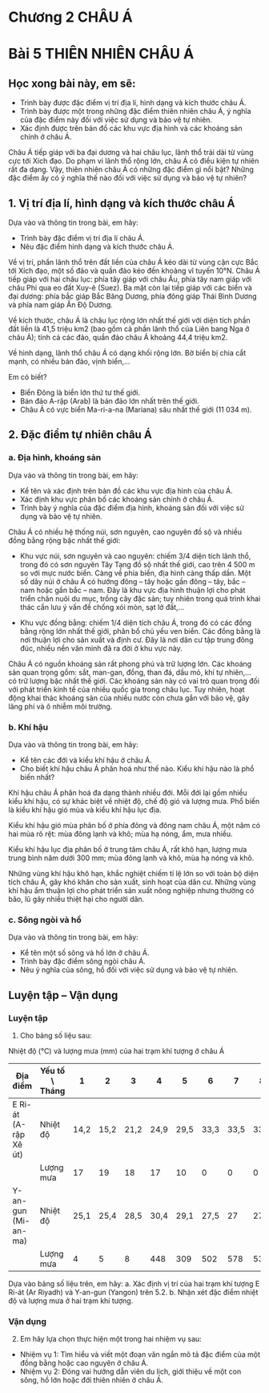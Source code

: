 # Chương 2 CHÂU Á

# Bài 5 THIÊN NHIÊN CHÂU Á

## Học xong bài này, em sẽ:
- Trình bày được đặc điểm vị trí địa lí, hình dạng và kích thước châu Á.
- Trình bày được một trong những đặc điểm thiên nhiên châu Á, ý nghĩa của đặc điểm này đối với việc sử dụng và bảo vệ tự nhiên.
- Xác định được trên bản đồ các khu vực địa hình và các khoáng sản chính ở châu Á.

Châu Á tiếp giáp với ba đại dương và hai châu lục, lãnh thổ trải dài từ vùng cực tới Xích đạo. Do phạm vi lãnh thổ rộng lớn, châu Á có điều kiện tự nhiên rất đa dạng. Vậy, thiên nhiên châu Á có những đặc điểm gì nổi bật? Những đặc điểm ấy có ý nghĩa thế nào đối với việc sử dụng và bảo vệ tự nhiên?

## 1. Vị trí địa lí, hình dạng và kích thước châu Á

Dựa vào và thông tin trong bài, em hãy:
- Trình bày đặc điểm vị trí địa lí châu Á.
- Nêu đặc điểm hình dạng và kích thước châu Á.

Về vị trí, phần lãnh thổ trên đất liền của châu Á kéo dài từ vùng cận cực Bắc tới Xích đạo, một số đảo và quần đảo kéo đến khoảng vĩ tuyến 10°N. Châu Á tiếp giáp với hai châu lục: phía tây giáp với châu Âu, phía tây nam giáp với châu Phi qua eo đất Xuy-ê (Suez). Ba mặt còn lại tiếp giáp với các biển và đại dương: phía bắc giáp Bắc Băng Dương, phía đông giáp Thái Bình Dương và phía nam giáp Ấn Độ Dương.

Về kích thước, châu Á là châu lục rộng lớn nhất thế giới với diện tích phần đất liền là 41,5 triệu km2 (bao gồm cả phần lãnh thổ của Liên bang Nga ở châu Á); tính cả các đảo, quần đảo châu Á khoảng 44,4 triệu km2.

Về hình dạng, lãnh thổ châu Á có dạng khối rộng lớn. Bờ biển bị chia cắt mạnh, có nhiều bán đảo, vịnh biển,...

Em có biết?
- Biển Đông là biển lớn thứ tư thế giới.
- Bán đảo A-rập (Arab) là bán đảo lớn nhất trên thế giới.
- Châu Á có vực biển Ma-ri-a-na (Mariana) sâu nhất thế giới (11 034 m).

## 2. Đặc điểm tự nhiên châu Á

### a. Địa hình, khoáng sản

Dựa vào và thông tin trong bài, em hãy:
- Kể tên và xác định trên bản đồ các khu vực địa hình của châu Á.
- Xác định khu vực phân bố các khoáng sản chính ở châu Á.
- Trình bày ý nghĩa của đặc điểm địa hình, khoáng sản đối với việc sử dụng và bảo vệ tự nhiên.

Châu Á có nhiều hệ thống núi, sơn nguyên, cao nguyên đồ sộ và nhiều đồng bằng rộng bậc nhất thế giới:

- Khu vực núi, sơn nguyên và cao nguyên: chiếm 3/4 diện tích lãnh thổ, trong đó có sơn nguyên Tây Tạng đồ sộ nhất thế giới, cao trên 4 500 m so với mực nước biển. Càng về phía biển, địa hình càng thấp dần. Một số dãy núi ở châu Á có hướng đông – tây hoặc gần đông – tây, bắc – nam hoặc gần bắc – nam. Đây là khu vực địa hình thuận lợi cho phát triển chăn nuôi du mục, trồng cây đặc sản; tuy nhiên trong quá trình khai thác cần lưu ý vấn đề chống xói mòn, sạt lở đất,...

- Khu vực đồng bằng: chiếm 1/4 diện tích châu Á, trong đó có các đồng bằng rộng lớn nhất thế giới, phân bố chủ yếu ven biển. Các đồng bằng là nơi thuận lợi cho sản xuất và định cư. Đây là nơi dân cư tập trung đông đúc, nhiều nền văn minh đã ra đời ở khu vực này.

Châu Á có nguồn khoáng sản rất phong phú và trữ lượng lớn. Các khoáng sản quan trọng gồm: sắt, man-gan, đồng, than đá, dầu mỏ, khí tự nhiên,... có trữ lượng bậc nhất thế giới. Các khoáng sản này có vai trò quan trọng đối với phát triển kinh tế của nhiều quốc gia trong châu lục. Tuy nhiên, hoạt động khai thác khoáng sản của nhiều nước còn chưa gắn với bảo vệ, gây lãng phí và ô nhiễm môi trường.

### b. Khí hậu

Dựa vào và thông tin trong bài, em hãy:
- Kể tên các đới và kiểu khí hậu ở châu Á.
- Cho biết khí hậu châu Á phân hoá như thế nào. Kiểu khí hậu nào là phổ biến nhất?

Khí hậu châu Á phân hoá đa dạng thành nhiều đới. Mỗi đới lại gồm nhiều kiểu khí hậu, có sự khác biệt về nhiệt độ, chế độ gió và lượng mưa. Phổ biến là kiểu khí hậu gió mùa và kiểu khí hậu lục địa.

Kiểu khí hậu gió mùa phân bố ở phía đông và đông nam châu Á, một năm có hai mùa rõ rệt: mùa đông lạnh và khô; mùa hạ nóng, ẩm, mưa nhiều.

Kiểu khí hậu lục địa phân bố ở trung tâm châu Á, rất khô hạn, lượng mưa trung bình năm dưới 300 mm; mùa đông lạnh và khô, mùa hạ nóng và khô.

Những vùng khí hậu khô hạn, khắc nghiệt chiếm tỉ lệ lớn so với toàn bộ diện tích châu Á, gây khó khăn cho sản xuất, sinh hoạt của dân cư. Những vùng khí hậu ẩm thuận lợi cho phát triển sản xuất nông nghiệp nhưng thường có bão, lũ gây nhiều thiệt hại cho người dân.

### c. Sông ngòi và hồ

Dựa vào và thông tin trong bài, em hãy:
- Kể tên một số sông và hồ lớn ở châu Á.
- Trình bày đặc điểm sông ngòi châu Á.
- Nêu ý nghĩa của sông, hồ đối với việc sử dụng và bảo vệ tự nhiên.

## Luyện tập – Vận dụng

### Luyện tập

1. Cho bảng số liệu sau:

Nhiệt độ (°C) và lượng mưa (mm) của hai trạm khí tượng ở châu Á

| Địa điểm | Yếu tố \ Tháng | 1 | 2 | 3 | 4 | 5 | 6 | 7 | 8 | 9 | 10 | 11 | 12 |
|---|---|---|---|---|---|---|---|---|---|---|---|---|---|
| E Ri-át (A-rập Xê út) | Nhiệt độ | 14,2 | 15,2 | 21,2 | 24,9 | 29,5 | 33,3 | 33,5 | 33,5 | 30,7 | 25,9 | 20,5 | 15,5 |
| | Lượng mưa | 17 | 19 | 18 | 17 | 10 | 0 | 0 | 0 | 0 | 0 | 4 | 12 |
| Y-an-gun (Mi-an-ma) | Nhiệt độ | 25,1 | 25,4 | 28,5 | 30,4 | 29,1 | 27,5 | 27 | 27 | 27,3 | 27,9 | 27,2 | 25,4 |
| | Lượng mưa | 4 | 5 | 8 | 448 | 309 | 502 | 578 | 538 | 391 | 190 | 53 | 13 |

Dựa vào bảng số liệu trên, em hãy:
a. Xác định vị trí của hai trạm khí tượng E Ri-át (Ar Riyadh) và Y-an-gun (Yangon) trên 5.2.
b. Nhận xét đặc điểm nhiệt độ và lượng mưa ở hai trạm khí tượng.

### Vận dụng

2. Em hãy lựa chọn thực hiện một trong hai nhiệm vụ sau:
- Nhiệm vụ 1: Tìm hiểu và viết một đoạn văn ngắn mô tả đặc điểm của một đồng bằng hoặc cao nguyên ở châu Á.
- Nhiệm vụ 2: Đóng vai hướng dẫn viên du lịch, giới thiệu về một con sông, hồ lớn hoặc đới thiên nhiên ở châu Á.

